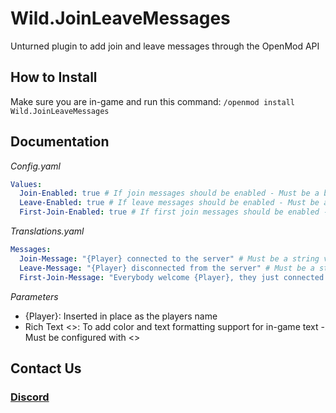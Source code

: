# Wild.JoinLeaveMessages
Unturned plugin to add join and leave messages through the OpenMod API

## How to Install
Make sure you are in-game and run this command:
`/openmod install Wild.JoinLeaveMessages`

## Documentation
*Config.yaml*
```yaml
Values:
  Join-Enabled: true # If join messages should be enabled - Must be a boolean value
  Leave-Enabled: true # If leave messages should be enabled - Must be a boolean value
  First-Join-Enabled: true # If first join messages should be enabled - Must be a boolean value
```
*Translations.yaml*
```yaml
Messages:
  Join-Message: "{Player} connected to the server" # Must be a string value - Useable Parameters: {Player}, Rich Text <>
  Leave-Message: "{Player} disconnected from the server" # Must be a string value - Useable Parameters: {Player}, Rich Text <>
  First-Join-Message: "Everybody welcome {Player}, they just connected for the first time" # Must be a string value - Useable Parameters: {Player}, Rich Text <>
```
*Parameters*
- {Player}: Inserted in place as the players name
- Rich Text <>: To add color and text formatting support for in-game text - Must be configured with <> 

## Contact Us
### [Discord](https://discord.gg/4Ggybyy87d)
